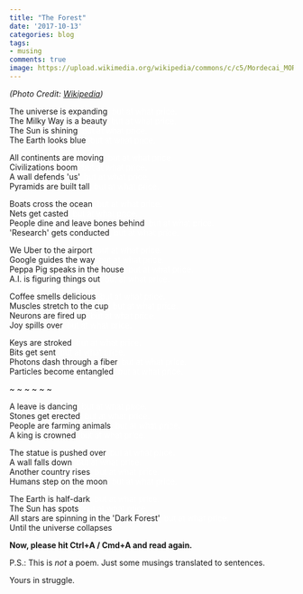 ```yaml
---
title: "The Forest"
date: '2017-10-13'
categories: blog
tags:
- musing
comments: true
image: https://upload.wikimedia.org/wikipedia/commons/c/c5/Mordecai_MOREH_-_Tree_of_Knowledge_%28Initiation%29.jpg
---
```

_(Photo Credit: [Wikipedia](https://commons.wikimedia.org/wiki/File:Mordecai_MOREH_-_Tree_of_Knowledge_(Initiation).jpg))_

The universe is expanding<span style="color: white">, but at what price.</span><br>
The Milky Way is a beauty<span style="color: white">, but at what price.</span><br>
The Sun is shining<span style="color: white">, but at what price.</span><br>
The Earth looks blue<span style="color: white">, but at what price.</span><br>

All continents are moving<span style="color: white">, but at what price.</span><br>
Civilizations boom<span style="color: white">, but at what price.</span><br>
A wall defends 'us'<span style="color: white">, but at what price.</span><br>
Pyramids are built tall<span style="color: white">, but at what price.</span><br>

Boats cross the ocean<span style="color: white">, but at what price.</span><br>
Nets get casted<span style="color: white">, but at what price.</span><br>
People dine and leave bones behind<span style="color: white">, but at what price.</span><br>
'Research' gets conducted<span style="color: white">, but at what price.</span><br>

We Uber to the airport<span style="color: white">, but at what price.</span><br>
Google guides the way<span style="color: white">, but at what price.</span><br>
Peppa Pig speaks in the house<span style="color: white">, but at what price.</span><br>
A.I. is figuring things out<span style="color: white">, but at what price.</span><br>

Coffee smells delicious<span style="color: white">, but at what price.</span><br>
Muscles stretch to the cup<span style="color: white">, but at what price.</span><br>
Neurons are fired up<span style="color: white">, but at what price.</span><br>
Joy spills over<span style="color: white">, but at what price.</span><br>

Keys are stroked<span style="color: white">, but at what price.</span><br>
Bits get sent<span style="color: white">, but at what price.</span><br>
Photons dash through a fiber<span style="color: white">, but at what price.</span><br>
Particles become entangled<span style="color: white">, but at what price.</span><br>

~ ~ ~ ~ ~ ~

A leave is dancing<span style="color: white">, but at what price.</span><br>
Stones get erected<span style="color: white">, but at what price.</span><br>
People are farming animals<span style="color: white">, but at what price.</span><br>
A king is crowned<span style="color: white">, but at what price.</span><br>

The statue is pushed over<span style="color: white">, but at what price.</span><br>
A wall falls down<span style="color: white">, but at what price.</span><br>
Another country rises<span style="color: white">, but at what price.</span><br>
Humans step on the moon<span style="color: white">, but at what price.</span><br>

The Earth is half-dark<span style="color: white">, but at what price.</span><br>
The Sun has spots<span style="color: white">, but at what price.</span><br>
All stars are spinning in the 'Dark Forest'<span style="color: white">, but at what price.</span><br>
Until the universe collapses

**Now, please hit Ctrl+A / Cmd+A and read again.**

P.S.: This is *not* a poem. Just some musings translated to sentences.

Yours in struggle.
